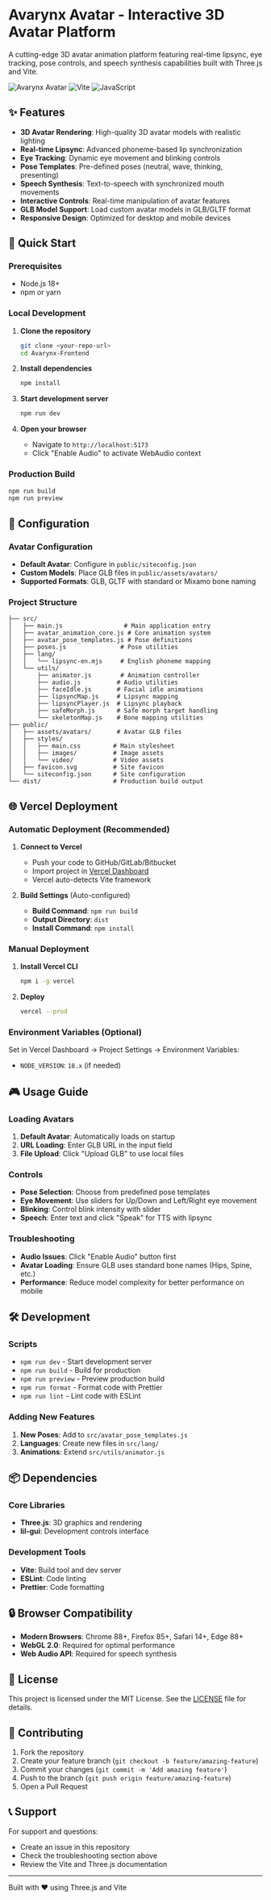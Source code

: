 # Avarynx Avatar - Interactive 3D Avatar Platform

A cutting-edge 3D avatar animation platform featuring real-time lipsync, eye tracking, pose controls, and speech synthesis capabilities built with Three.js and Vite.

![Avarynx Avatar](https://img.shields.io/badge/Three.js-000000?style=for-the-badge&logo=three.js&logoColor=white)
![Vite](https://img.shields.io/badge/Vite-646CFF?style=for-the-badge&logo=vite&logoColor=white)
![JavaScript](https://img.shields.io/badge/JavaScript-F7DF1E?style=for-the-badge&logo=javascript&logoColor=black)

## ✨ Features

- **3D Avatar Rendering**: High-quality 3D avatar models with realistic lighting
- **Real-time Lipsync**: Advanced phoneme-based lip synchronization
- **Eye Tracking**: Dynamic eye movement and blinking controls
- **Pose Templates**: Pre-defined poses (neutral, wave, thinking, presenting)
- **Speech Synthesis**: Text-to-speech with synchronized mouth movements
- **Interactive Controls**: Real-time manipulation of avatar features
- **GLB Model Support**: Load custom avatar models in GLB/GLTF format
- **Responsive Design**: Optimized for desktop and mobile devices

## 🚀 Quick Start

### Prerequisites
- Node.js 18+ 
- npm or yarn

### Local Development

1. **Clone the repository**
   ```bash
   git clone <your-repo-url>
   cd Avarynx-Frontend
   ```

2. **Install dependencies**
   ```bash
   npm install
   ```

3. **Start development server**
   ```bash
   npm run dev
   ```

4. **Open your browser**
   - Navigate to `http://localhost:5173`
   - Click "Enable Audio" to activate WebAudio context

### Production Build

```bash
npm run build
npm run preview
```

## 🔧 Configuration

### Avatar Configuration
- **Default Avatar**: Configure in `public/siteconfig.json`
- **Custom Models**: Place GLB files in `public/assets/avatars/`
- **Supported Formats**: GLB, GLTF with standard or Mixamo bone naming

### Project Structure
```
├── src/
│   ├── main.js                 # Main application entry
│   ├── avatar_animation_core.js # Core animation system
│   ├── avatar_pose_templates.js # Pose definitions
│   ├── poses.js               # Pose utilities
│   ├── lang/
│   │   └── lipsync-en.mjs     # English phoneme mapping
│   └── utils/
│       ├── animator.js        # Animation controller
│       ├── audio.js          # Audio utilities
│       ├── faceIdle.js       # Facial idle animations
│       ├── lipsyncMap.js     # Lipsync mapping
│       ├── lipsyncPlayer.js  # Lipsync playback
│       ├── safeMorph.js      # Safe morph target handling
│       └── skeletonMap.js    # Bone mapping utilities
├── public/
│   ├── assets/avatars/       # Avatar GLB files
│   ├── styles/
│   │   ├── main.css         # Main stylesheet
│   │   ├── images/          # Image assets
│   │   └── video/           # Video assets
│   ├── favicon.svg          # Site favicon
│   └── siteconfig.json      # Site configuration
└── dist/                    # Production build output
```

## 🌐 Vercel Deployment

### Automatic Deployment (Recommended)

1. **Connect to Vercel**
   - Push your code to GitHub/GitLab/Bitbucket
   - Import project in [Vercel Dashboard](https://vercel.com/dashboard)
   - Vercel auto-detects Vite framework

2. **Build Settings** (Auto-configured)
   - **Build Command**: `npm run build`
   - **Output Directory**: `dist`
   - **Install Command**: `npm install`

### Manual Deployment

1. **Install Vercel CLI**
   ```bash
   npm i -g vercel
   ```

2. **Deploy**
   ```bash
   vercel --prod
   ```

### Environment Variables (Optional)
Set in Vercel Dashboard → Project Settings → Environment Variables:
- `NODE_VERSION`: `18.x` (if needed)

## 🎮 Usage Guide

### Loading Avatars
1. **Default Avatar**: Automatically loads on startup
2. **URL Loading**: Enter GLB URL in the input field
3. **File Upload**: Click "Upload GLB" to use local files

### Controls
- **Pose Selection**: Choose from predefined pose templates
- **Eye Movement**: Use sliders for Up/Down and Left/Right eye movement
- **Blinking**: Control blink intensity with slider
- **Speech**: Enter text and click "Speak" for TTS with lipsync

### Troubleshooting
- **Audio Issues**: Click "Enable Audio" button first
- **Avatar Loading**: Ensure GLB uses standard bone names (Hips, Spine, etc.)
- **Performance**: Reduce model complexity for better performance on mobile

## 🛠️ Development

### Scripts
- `npm run dev` - Start development server
- `npm run build` - Build for production
- `npm run preview` - Preview production build
- `npm run format` - Format code with Prettier
- `npm run lint` - Lint code with ESLint

### Adding New Features
1. **New Poses**: Add to `src/avatar_pose_templates.js`
2. **Languages**: Create new files in `src/lang/`
3. **Animations**: Extend `src/utils/animator.js`

## 📦 Dependencies

### Core Libraries
- **Three.js**: 3D graphics and rendering
- **lil-gui**: Development controls interface

### Development Tools
- **Vite**: Build tool and dev server
- **ESLint**: Code linting
- **Prettier**: Code formatting

## 🔒 Browser Compatibility

- **Modern Browsers**: Chrome 88+, Firefox 85+, Safari 14+, Edge 88+
- **WebGL 2.0**: Required for optimal performance
- **Web Audio API**: Required for speech synthesis

## 📄 License

This project is licensed under the MIT License. See the [LICENSE](LICENSE) file for details.

## 🤝 Contributing

1. Fork the repository
2. Create your feature branch (`git checkout -b feature/amazing-feature`)
3. Commit your changes (`git commit -m 'Add amazing feature'`)
4. Push to the branch (`git push origin feature/amazing-feature`)
5. Open a Pull Request

## 📞 Support

For support and questions:
- Create an issue in this repository
- Check the troubleshooting section above
- Review the Vite and Three.js documentation

---

Built with ❤️ using Three.js and Vite
